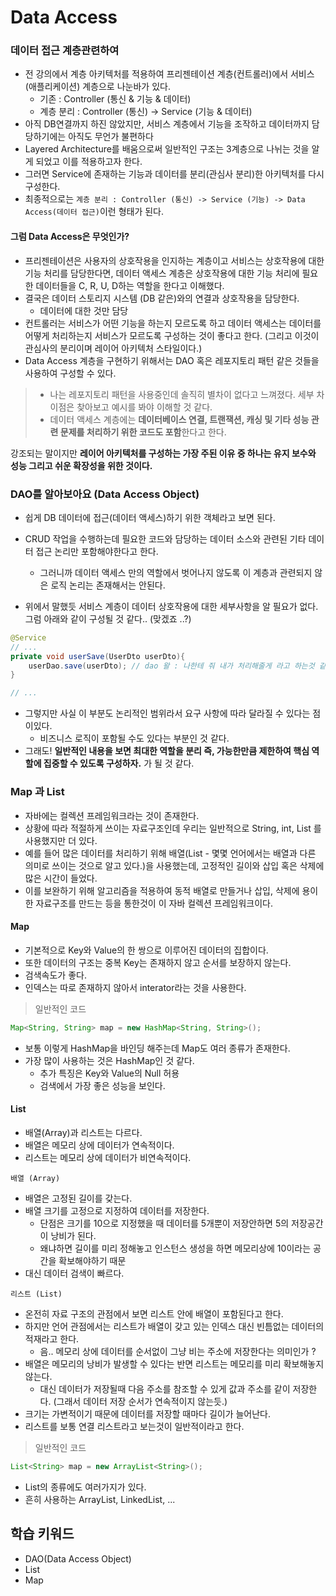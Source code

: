 # Data Access


### 데이터 접근 계층관련하여
- 전 강의에서 계층 아키텍처를 적용하여 프리젠테이션 계층(컨트롤러)에서 서비스(애플리케이션) 계층으로 나눈바가 있다.
    - 기존 : Controller (통신 & 기능 & 데이터)
    - 계층 분리 : Controller (통신) -> Service (기능 & 데이터)
- 아직 DB연결까지 하진 않았지만, 서비스 계층에서 기능을 조작하고 데이터까지 담당하기에는 아직도 무언가 불편하다 
- Layered Architecture를 배움으로써 일반적인 구조는 3계층으로 나뉘는 것을 알게 되었고 이를 적용하고자 한다. 
- 그러면 Service에 존재하는 기능과 데이터를 분리(관심사 분리)한 아키텍처를 다시 구성한다.
- 최종적으로는 `계층 분리 : Controller (통신) -> Service (기능) -> Data Access(데이터 접근)`이런 형태가 된다.

#### 그럼 Data Access은 무엇인가?
- 프리젠테이션은 사용자의 상호작용을 인지하는 계층이고 서비스는 상호작용에 대한 기능 처리를 담당한다면, 데이터 액세스 계층은 상호작용에 대한 기능 처리에 필요한 데이터들을 C, R, U, D하는 역할을 한다고 이해했다.
- 결국은 데이터 스토리지 시스템 (DB 같은)와의 연결과 상호작용을 담당한다.
    - 데이터에 대한 것만 담당
- 컨트롤러는 서비스가 어떤 기능을 하는지 모르도록 하고 데이터 액세스는 데이터를 어떻게 처리하는지 서비스가 모르도록 구성하는 것이 좋다고 한다. (그리고 이것이 관심사의 분리이며 레이어 아키텍처 스타일이다.)
- Data Access 계층을 구현하기 위해서는 DAO 혹은 레포지토리 패턴 같은 것들을 사용하여 구성할 수 있다.

> - 나는 레포지토리 패턴을 사용중인데 솔직히 별차이 없다고 느껴졌다. 세부 차이점은 찾아보고 예시를 봐야 이해할 것 같다.
> - 데이터 액세스 계층에는 **데이터베이스 연결, 트랜잭션, 캐싱 및 기타 성능 관련 문제를 처리하기 위한 코드도 포함**한다고 한다.
   
강조되는 말이지만 **레이어 아키텍처를 구성하는 가장 주된 이유 중 하나는 유지 보수와 성능 그리고 쉬운 확장성을 위한 것이다.**

### DAO를 알아보아요 (Data Access Object)
- 쉽게 DB 데이터에 접근(데이터 액세스)하기 위한 객체라고 보면 된다.
- CRUD 작업을 수행하는데 필요한 코드와 담당하는 데이터 소스와 관련된 기타 데이터 접근 논리만 포함해야한다고 한다.
    - 그러니까 데이터 액세스 만의 역할에서 벗어나지 않도록 이 계층과 관련되지 않은 로직 논리는 존재해서는 안된다.

- 위에서 말했듯 서비스 계층이 데이터 상호작용에 대한 세부사항을 알 필요가 없다. 그럼 아래와 같이 구성될 것 같다.. (맞겠죠 ..?)
```java
@Service
// ...
private void userSave(UserDto userDto){
    userDao.save(userDto); // dao 왈 : 나한테 줘 내가 처리해줄게 라고 하는것 같다 ..?
}

// ...
```
- 그렇지만 사실 이 부분도 논리적인 범위라서 요구 사항에 따라 달라질 수 있다는 점이있다.
    - 비즈니스 로직이 포함될 수도 있다는 부분인 것 같다.
- 그래도! **일반적인 내용을 보면 최대한 역할을 분리 즉, 가능한만큼 제한하여 핵심 역할에 집중할 수 있도록 구성하자.** 가 될 것 같다.


### Map 과 List 
- 자바에는 컬렉션 프레임워크라는 것이 존재한다. 
- 상황에 따라 적절하게 쓰이는 자료구조인데 우리는 일반적으로 String, int, List 를 사용했지만 더 있다.
- 예를 들어 많은 데이터를 처리하기 위해 배열(List - 몇몇 언어에서는 배열과 다른 의미로 쓰이는 것으로 알고 있다.)을 사용했는데, 고정적인 길이와 삽입 혹은 삭제에 많은 시간이 들었다. 
- 이를 보완하기 위해 알고리즘을 적용하여 동적 배열로 만들거나 삽입, 삭제에 용이한 자료구조를 만드는 등을 통한것이 이 자바 컬렉션 프레임워크이다.


#### Map 
- 기본적으로 Key와 Value의 한 쌍으로 이루어진 데이터의 집합이다. 
- 또한 데이터의 구조는 중복 Key는 존재하지 않고 순서를 보장하지 않는다.
- 검색속도가 좋다.
- 인덱스는 따로 존재하지 않아서 interator라는 것을 사용한다.

> 일반적인 코드
```java
Map<String, String> map = new HashMap<String, String>();
```
- 보통 이렇게 HashMap을 바인딩 해주는데 Map도 여러 종류가 존재한다.
- 가장 많이 사용하는 것은 HashMap인 것 같다.
    - 추가 특징은 Key와 Value의 Null 허용
    - 검색에서 가장 좋은 성능을 보인다.


#### List
- 배열(Array)과 리스트는 다르다.
- 배열은 메모리 상에 데이터가 연속적이다.
- 리스트는 메모리 상에 데이터가 비연속적이다. 

`배열 (Array)` 
- 배열은 고정된 길이를 갖는다. 
- 배열 크기를 고정으로 지정하여 데이터를 저장한다.
    - 단점은 크기를 10으로 지정했을 때 데이터를 5개뿐이 저장안하면 5의 저장공간이 낭비가 된다.
    - 왜냐하면 길이를 미리 정해놓고 인스턴스 생성을 하면 메모리상에 10이라는 공간을 확보해야하기 때문
- 대신 데이터 검색이 빠르다.

`리스트 (List)` 
- 온전히 자료 구조의 관점에서 보면 리스트 안에 배열이 포함된다고 한다. 
- 하지만 언어 관점에서는 리스트가 배열이 갖고 있는 인덱스 대신 빈틈없는 데이터의 적재라고 한다.
    - 음.. 메모리 상에 데이터를 순서없이 그냥 비는 주소에 저장한다는 의미인가 ?
- 배열은 메모리의 낭비가 발생할 수 있다는 반면 리스트는 메모리를 미리 확보해놓지 않는다.
    - 대신 데이터가 저장될때 다음 주소를 참조할 수 있게 값과 주소를 같이 저장한다. (그래서 데이터 저장 순서가 연속적이지 않는듯.)
- 크기는 가변적이기 때문에 데이터를 저장할 때마다 길이가 늘어난다.
- 리스트를 보통 연결 리스트라고 보는것이 일반적이라고 한다.

> 일반적인 코드
```java
List<String> map = new ArrayList<String>();
```

- List의 종류에도 여러가지가 있다.
- 흔히 사용하는 ArrayList, LinkedList, ...



## 학습 키워드
- DAO(Data Access Object)
- List
- Map